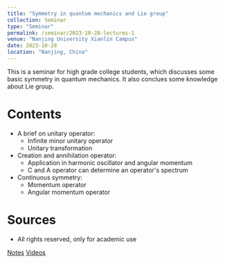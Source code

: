 ```yaml
---
title: "Symmetry in quantum mechanics and Lie group"
collection: Seminar
type: "Seminar"
permalink: /seminar/2023-10-28-lectures-1
venue: "Nanjing University Xianlin Campus"
date: 2023-10-28
location: "Nanjing, China"
---
```


This is a seminar for high grade college students, which discusses some basic symmetry in quantum mechanics. 
It also conclues some knowledge about Lie group.

Contents
======
* A brief on unitary operator:
    * Infinite minor unitary operator
    * Unitary transformation
* Creation and annihilation operator: 
    * Application in harmonic oscillator and angular momentum
    * C and A operator can determine an operator's spectrum
* Continuous symmetry:
    * Momentum operator
    * Angular momentum operator

Sources 
======
* All rights reserved, only for academic use

[Notes](http://quantumopticss.github.io/files/Notes_Symmetry_QM) [Videos](http://quantumopticss.github.io/files/Notes_COMSOL)
